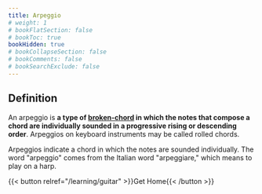 ```yaml
---
title: Arpeggio
# weight: 1
# bookFlatSection: false
# bookToc: true
bookHidden: true
# bookCollapseSection: false
# bookComments: false
# bookSearchExclude: false
---
```


## Definition

An arpeggio is **a type of [broken-chord](content/notes/Chords.md) in which the notes that compose a chord are individually sounded in a progressive rising or descending order**. Arpeggios on keyboard instruments may be called rolled chords.

Arpeggios indicate a chord in which the notes are sounded individually. The word "arpeggio" comes from the Italian word "arpeggiare," which means to play on a harp.

{{< button relref="/learning/guitar" >}}Get Home{{< /button >}}